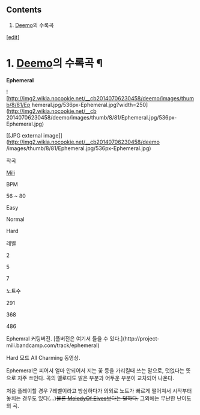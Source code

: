 ## Contents

    

1. [Deemo](Deemo.md)의 수록곡 

[[edit](http://rigvedawiki.net/r1/wiki.php/Ephemeral?action=edit&section=1)]

# 1. [Deemo](Deemo.md)의 수록곡 ¶

**Ephemeral**

![http://img2.wikia.nocookie.net/__cb20140706230458/deemo/images/thumb/8/81/Ep
hemeral.jpg/536px-Ephemeral.jpg?width=250](http://img2.wikia.nocookie.net/__cb
20140706230458/deemo/images/thumb/8/81/Ephemeral.jpg/536px-Ephemeral.jpg)

[[JPG external image]](http://img2.wikia.nocookie.net/__cb20140706230458/deemo
/images/thumb/8/81/Ephemeral.jpg/536px-Ephemeral.jpg)

작곡

[Mili](Mili.md)

BPM

56 ~ 80

Easy

Normal

Hard

레벨

2

5

7

노트수

291

368

486

  
  
Ephemral 커팅버전. [풀버전은 여기서 들을 수 있다.](http://project-
mili.bandcamp.com/track/ephemeral)

  
  

Hard 모드 All Charming 동영상.

  

Ephemeral은 피어서 얼마 안되어서 지는 꽃 등을 가리킬때 쓰는 말으로, 덧없다는 뜻으로 자주 쓰인다. 곡의 멜로디도 밝은 부분과
어두운 부분이 교차되어 나온다.

  

처음 플레이할 경우 7레벨이라고 방심하다가 의외로 노트가 빠르게 떨어져서 시작부터 놓치는 경우도 있다(...)<del>물론 [MelodyOf Elves](Melody%20Of%20Elves.md)보다는 덜하다.</del> 그외에는 무난한 난이도의 곡.

